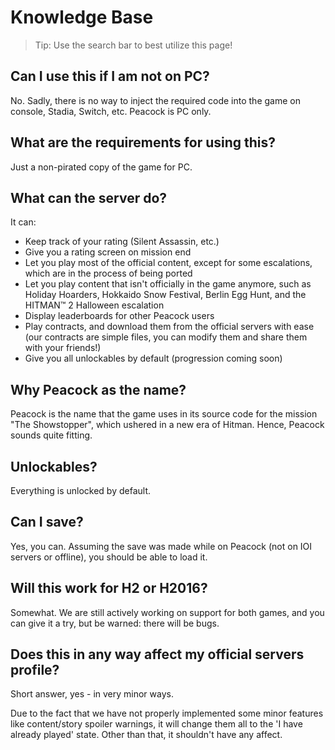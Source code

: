 # Knowledge Base

> Tip: Use the search bar to best utilize this page!

## Can I use this if I am not on PC?

No. Sadly, there is no way to inject the required code into the game on console, Stadia, Switch, etc.
Peacock is PC only.

## What are the requirements for using this?

Just a non-pirated copy of the game for PC.

## What can the server do?

It can:

-   Keep track of your rating (Silent Assassin, etc.)
-   Give you a rating screen on mission end
-   Let you play most of the official content, except for some escalations, which are in the process of being ported
-   Let you play content that isn't officially in the game anymore, such as Holiday Hoarders, Hokkaido Snow Festival, Berlin Egg Hunt, and the HITMAN™ 2 Halloween escalation
-   Display leaderboards for other Peacock users
-   Play contracts, and download them from the official servers with ease (our contracts are simple files, you can modify them and share them with your friends!)
-   Give you all unlockables by default (progression coming soon)

## Why Peacock as the name?

Peacock is the name that the game uses in its source code for the mission "The Showstopper", which ushered in a new era of Hitman. Hence, Peacock sounds quite fitting.

## Unlockables?

Everything is unlocked by default.

## Can I save?

Yes, you can. Assuming the save was made while on Peacock (not on IOI servers or offline), you should be able to load it.

## Will this work for H2 or H2016?

Somewhat. We are still actively working on support for both games, and you can give it a try, but be warned: there will be bugs.

## Does this in any way affect my official servers profile?

Short answer, yes - in very minor ways.

Due to the fact that we have not properly implemented some minor features like content/story spoiler warnings, it will
change them all to the 'I have already played' state. Other than that, it shouldn't have any affect.
